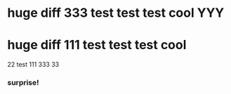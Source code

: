 huge diff 333 test test test cool
YYY
============

huge diff 111 test test test cool
=================================
22
test 111 333
33
### surprise!
